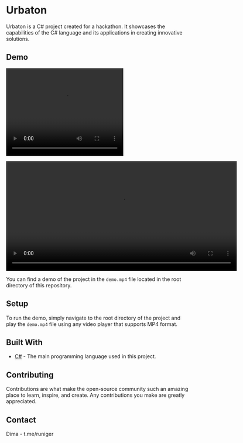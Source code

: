 # Urbaton

Urbaton is a C# project created for a hackathon. It showcases the capabilities of the C# language and its applications in creating innovative solutions.

## Demo

 <video width="320" height="240" controls>
    <source src="Demo.mp4" type="video/mp4">
  </video>
  

<video width="630" height="300" src="Demo.mp4"></video>
   




You can find a demo of the project in the `demo.mp4` file located in the root directory of this repository.

## Setup

To run the demo, simply navigate to the root directory of the project and play the `demo.mp4` file using any video player that supports MP4 format.

## Built With

- [C#](https://docs.microsoft.com/en-us/dotnet/csharp/) - The main programming language used in this project.

## Contributing

Contributions are what make the open-source community such an amazing place to learn, inspire, and create. Any contributions you make are greatly appreciated.


## Contact

Dima - t.me/runiger
